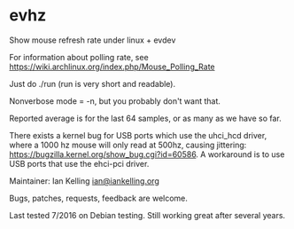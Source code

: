 # evhz

Show mouse refresh rate under linux + evdev

For information about polling rate, see https://wiki.archlinux.org/index.php/Mouse_Polling_Rate

Just do ./run (run is very short and readable).

Nonverbose mode = -n, but you probably don't want that.

Reported average is for the last 64 samples, or as many as we have so far.

There exists a kernel bug for USB ports which use the uhci_hcd driver,
where a 1000 hz mouse will only read at 500hz, causing jittering:
https://bugzilla.kernel.org/show_bug.cgi?id=60586. A workaround is to
use USB ports that use the ehci-pci driver.

Maintainer: Ian Kelling <ian@iankelling.org>

Bugs, patches, requests, feedback are welcome.

Last tested 7/2016 on Debian testing. Still working great after several
years.
